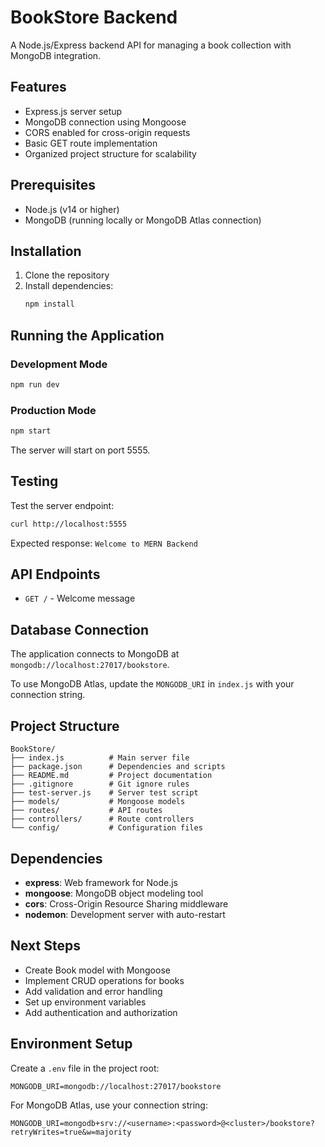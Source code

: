 # BookStore Backend

A Node.js/Express backend API for managing a book collection with MongoDB integration.

## Features

- Express.js server setup
- MongoDB connection using Mongoose
- CORS enabled for cross-origin requests
- Basic GET route implementation
- Organized project structure for scalability

## Prerequisites

- Node.js (v14 or higher)
- MongoDB (running locally or MongoDB Atlas connection)

## Installation

1. Clone the repository
2. Install dependencies:
   ```bash
   npm install
   ```

## Running the Application

### Development Mode
```bash
npm run dev
```

### Production Mode
```bash
npm start
```

The server will start on port 5555.

## Testing

Test the server endpoint:
```bash
curl http://localhost:5555
```

Expected response: `Welcome to MERN Backend`

## API Endpoints

- `GET /` - Welcome message

## Database Connection

The application connects to MongoDB at `mongodb://localhost:27017/bookstore`.

To use MongoDB Atlas, update the `MONGODB_URI` in `index.js` with your connection string.

## Project Structure

```
BookStore/
├── index.js          # Main server file
├── package.json      # Dependencies and scripts
├── README.md         # Project documentation
├── .gitignore        # Git ignore rules
├── test-server.js    # Server test script
├── models/           # Mongoose models
├── routes/           # API routes
├── controllers/      # Route controllers
└── config/           # Configuration files
```

## Dependencies

- **express**: Web framework for Node.js
- **mongoose**: MongoDB object modeling tool
- **cors**: Cross-Origin Resource Sharing middleware
- **nodemon**: Development server with auto-restart

## Next Steps

- Create Book model with Mongoose
- Implement CRUD operations for books
- Add validation and error handling
- Set up environment variables
- Add authentication and authorization

## Environment Setup

Create a `.env` file in the project root:

```
MONGODB_URI=mongodb://localhost:27017/bookstore
```

For MongoDB Atlas, use your connection string:

```
MONGODB_URI=mongodb+srv://<username>:<password>@<cluster>/bookstore?retryWrites=true&w=majority
```
